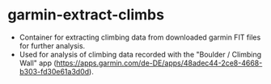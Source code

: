 # garmin-extract-climbs

- Container for extracting climbing data from downloaded garmin FIT files for further analysis. 
- Used for analysis of climbing data recorded with the "Boulder / Climbing Wall" app (https://apps.garmin.com/de-DE/apps/48adec44-2ce8-4668-b303-fd30e61a3d0d).

